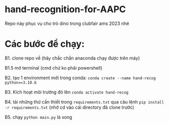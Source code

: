 # hand-recognition-for-AAPC

Repo này phục vụ cho trò dino trong clubfair ams 2023 nhé
# Các bước để chạy:

B1. clone repo về (hãy chắc chắn anaconda chạy được trên máy)

B1.5 mở terminal (cmd chứ ko phải powershell)

B2. tạo 1 environment mới trong conda: `conda create --name hand-recog python==3.10.6`

B3. Kích hoạt môi trường đó lên `conda activate hand-recog`

B4. tải những thứ cần thiết trong `requirements.txt` qua câu lệnh `pip install -r requirements.txt` (nhớ cd vào cái directory đã clone trước)

B5. chạy `python main.py` là xong
